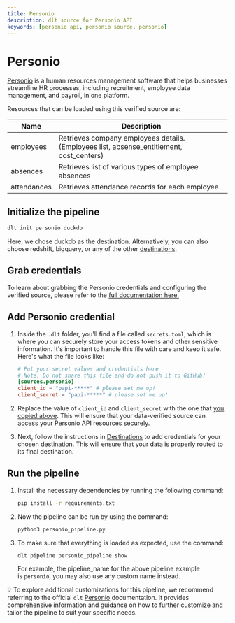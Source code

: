 ```yaml
---
title: Personio
description: dlt source for Personio API
keywords: [personio api, personio source, personio]
---
```



# Personio

[Personio](https://personio.de/) is a human resources management software that helps businesses streamline HR
processes, including recruitment, employee data management, and payroll, in one platform.

Resources that can be loaded using this verified source are:

| Name        | Description                                                                              |
|-------------|------------------------------------------------------------------------------------------|
| employees   | Retrieves company employees details. (Employees list, absense_entitlement, cost_centers) |
| absences    | Retrieves list of various types of employee absences                                     |
| attendances | Retrieves attendance records for each employee                                           |


## Initialize the pipeline

```bash
dlt init personio duckdb
```

Here, we chose duckdb as the destination. Alternatively, you can also choose redshift, bigquery, or
any of the other [destinations](https://dlthub.com/docs/dlt-ecosystem/destinations/).

## Grab credentials

To learn about grabbing the Personio credentials and configuring the verified source, please refer
to the
[full documentation here.](https://dlthub.com/docs/dlt-ecosystem/verified-sources/personio#grab-credentials)

## Add Personio credential

1. Inside the `.dlt` folder, you'll find a file called `secrets.toml`, which is where you can
   securely store your access tokens and other sensitive information. It's important to handle this
   file with care and keep it safe. Here's what the file looks like:

   ```toml
   # Put your secret values and credentials here
   # Note: Do not share this file and do not push it to GitHub!
   [sources.personio]
   client_id = "papi-*****" # please set me up!
   client_secret = "papi-*****" # please set me up!
   ```

1. Replace the value of `client_id` and `client_secret` with the one that
   [you copied above](#grab-credentials). This will ensure that your data-verified source can access
   your Personio API resources securely.

1. Next, follow the instructions in [Destinations](../destinations/duckdb) to add credentials for
   your chosen destination. This will ensure that your data is properly routed to its final
   destination.

## Run the pipeline

1. Install the necessary dependencies by running the following command:

   ```bash
   pip install -r requirements.txt
   ```

1. Now the pipeline can be run by using the command:

   ```bash
   python3 personio_pipeline.py
   ```

1. To make sure that everything is loaded as expected, use the command:

   ```bash
   dlt pipeline personio_pipeline show
   ```

   For example, the pipeline_name for the above pipeline example is `personio`, you may also use any
   custom name instead.

💡 To explore additional customizations for this pipeline, we recommend referring to the official
`dlt` [Personio](https://dlthub.com/docs/dlt-ecosystem/verified-sources/personio) documentation. It
provides comprehensive information and guidance on how to further customize and tailor the pipeline
to suit your specific needs.
